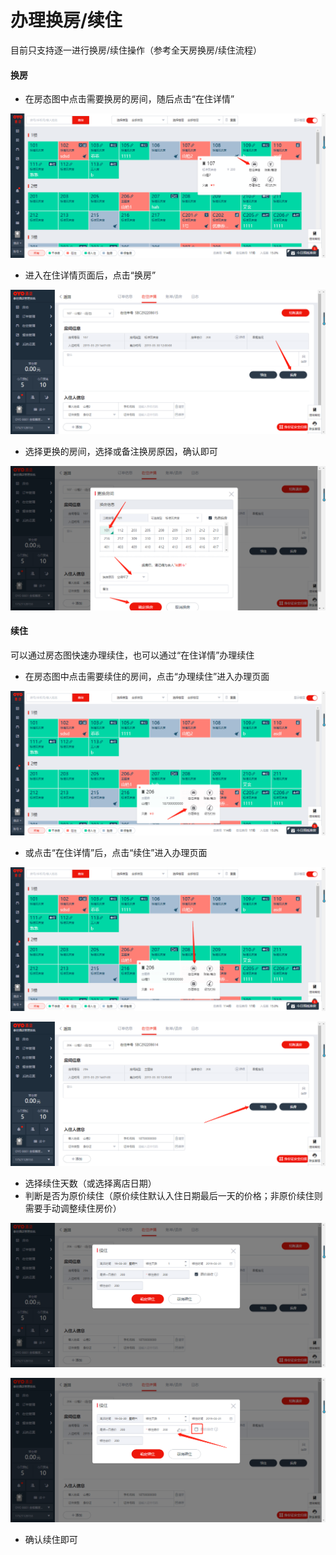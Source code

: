 # 办理换房/续住

目前只支持逐一进行换房/续住操作（参考全天房换房/续住流程）

#### 换房

* 在房态图中点击需要换房的房间，随后点击“在住详情”

![](../../../.gitbook/assets/image%20%28392%29.png)

* 进入在住详情页面后，点击“换房”

![](../../../.gitbook/assets/image%20%28138%29.png)

* 选择更换的房间，选择或备注换房原因，确认即可

![](../../../.gitbook/assets/image%20%28563%29.png)

#### 续住

可以通过房态图快速办理续住，也可以通过“在住详情”办理续住

* 在房态图中点击需要续住的房间，点击“办理续住”进入办理页面

![](../../../.gitbook/assets/image%20%28446%29.png)

* 或点击“在住详情”后，点击“续住”进入办理页面

![](../../../.gitbook/assets/image%20%2898%29.png)

![](../../../.gitbook/assets/image%20%28217%29.png)

* 选择续住天数（或选择离店日期）
* 判断是否为原价续住（原价续住默认入住日期最后一天的价格；非原价续住则需要手动调整续住房价）

![](../../../.gitbook/assets/image%20%2877%29.png)

![](../../../.gitbook/assets/image%20%28837%29.png)

* 确认续住即可

